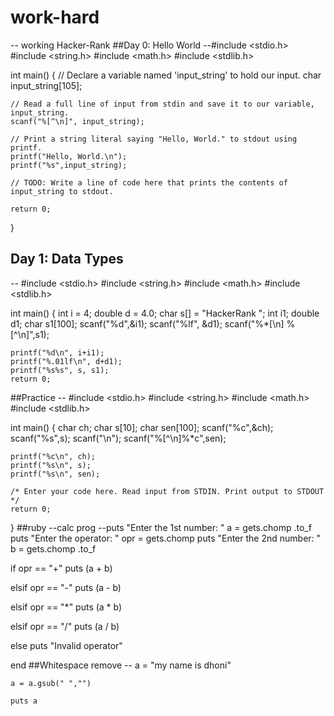 # work-hard
-- working Hacker-Rank
##Day 0: Hello World
--#include <stdio.h>
#include <string.h>
#include <math.h>
#include <stdlib.h>

int main() {
    // Declare a variable named 'input_string' to hold our input.
    char input_string[105]; 
    
    // Read a full line of input from stdin and save it to our variable, input_string.
    scanf("%[^\n]", input_string); 
    
    // Print a string literal saying "Hello, World." to stdout using printf.
    printf("Hello, World.\n");
    printf("%s",input_string);
    
    // TODO: Write a line of code here that prints the contents of input_string to stdout.
    
    return 0;
}

## Day 1: Data Types
-- #include <stdio.h>
#include <string.h>
#include <math.h>
#include <stdlib.h>

int main() {
    int i = 4;
    double d = 4.0;
    char s[] = "HackerRank ";
    int i1;
    double d1;
    char s1[100];
    scanf("%d",&i1);
    scanf("%lf", &d1);
    scanf("%*[\n] %[^\n]",s1);

    printf("%d\n", i+i1);
    printf("%.01lf\n", d+d1);
    printf("%s%s", s, s1);
    return 0;
   ##Practice
   -- #include <stdio.h>
#include <string.h>
#include <math.h>
#include <stdlib.h>

int main() 
{
    char ch;
    char s[10];
    char sen[100];
    scanf("%c",&ch);
    scanf("%s",s);
    scanf("\n");
    scanf("%[^\n]%*c",sen);

    printf("%c\n", ch);
    printf("%s\n", s);
    printf("%s\n", sen);

    /* Enter your code here. Read input from STDIN. Print output to STDOUT */    
    return 0;
}
 ##ruby
 --calc prog
 --puts "Enter the 1st number: "
a = gets.chomp .to_f
puts "Enter the operator: "
opr = gets.chomp
puts "Enter the 2nd number: "
b = gets.chomp .to_f


if opr == "+"
   puts (a + b)

elsif opr == "-"
  puts (a - b)

elsif opr == "*"
   puts (a * b)

elsif opr == "/"
    puts (a / b)

else
    puts "Invalid operator"

  end
##Whitespace remove
--  a = "my name is dhoni"

    a = a.gsub(" ","")

    puts a

  
